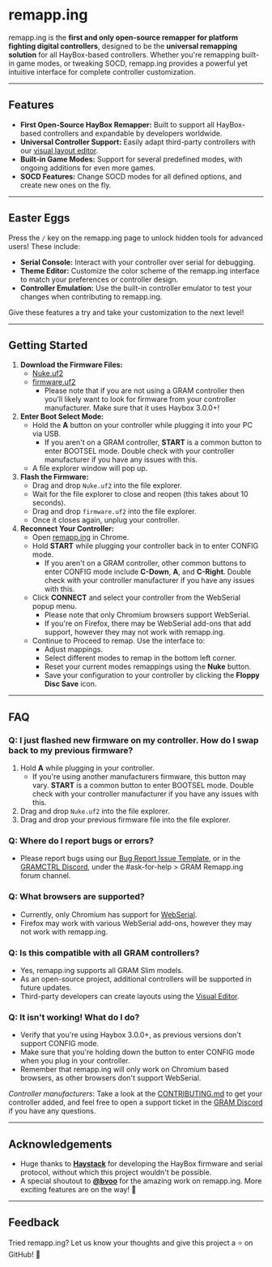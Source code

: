 # remapp.ing

remapp.ing is the **first and only open-source remapper for platform fighting digital controllers**, designed to be the **universal remapping solution** for all HayBox-based controllers. Whether you're remapping built-in game modes, or tweaking SOCD, remapp.ing provides a powerful yet intuitive interface for complete controller customization.

---

## Features
- **First Open-Source HayBox Remapper:** Built to support all HayBox-based controllers and expandable by developers worldwide.
- **Universal Controller Support:** Easily adapt third-party controllers with our [visual layout editor](https://remapp.ing/editor).
- **Built-in Game Modes:** Support for several predefined modes, with ongoing additions for even more games.
- **SOCD Features:** Change SOCD modes for all defined options, and create new ones on the fly.

---

## Easter Eggs
Press the `/` key on the remapp.ing page to unlock hidden tools for advanced users! These include:
- **Serial Console:** Interact with your controller over serial for debugging.
- **Theme Editor:** Customize the color scheme of the remapp.ing interface to match your preferences or controller design.
- **Controller Emulation:** Use the built-in controller emulator to test your changes when contributing to remapp.ing.

Give these features a try and take your customization to the next level!

---

## Getting Started

1. **Download the Firmware Files:**
   - [Nuke.uf2](https://github.com/Gadgetoid/pico-universal-flash-nuke/releases/download/v1.0.1/universal_flash_nuke.uf2)
   - [firmware.uf2](https://github.com/GRAMCTRL/HayBox-GRAM/releases/)
     - Please note that if you are not using a GRAM controller then you'll likely want to look for firmware from your controller manufacturer. Make sure that it uses Haybox 3.0.0+!
2. **Enter Boot Select Mode:**
   - Hold the **A** button on your controller while plugging it into your PC via USB.
      - If you aren't on a GRAM controller, **START** is a common button to enter BOOTSEL mode. Double check with your controller manufacturer if you have any issues with this.
   - A file explorer window will pop up.
3. **Flash the Firmware:**
   - Drag and drop `Nuke.uf2` into the file explorer.
   - Wait for the file explorer to close and reopen (this takes about 10 seconds).
   - Drag and drop `firmware.uf2` into the file explorer.
   - Once it closes again, unplug your controller.
4. **Reconnect Your Controller:**
   - Open [remapp.ing](https://remapp.ing/) in Chrome.
   - Hold **START** while plugging your controller back in to enter CONFIG mode.
      - If you aren't on a GRAM controller, other common buttons to enter CONFIG mode include **C-Down**, **A**, and **C-Right**. Double check with your controller manufacturer if you have any issues with this.
   - Click **CONNECT** and select your controller from the WebSerial popup menu.
      - Please note that only Chromium browsers support WebSerial.
      - If you're on Firefox, there may be WebSerial add-ons that add support, however they may not work with remapp.ing. 
   - Continue to Proceed to remap. Use the interface to:
     - Adjust mappings.
     - Select different modes to remap in the bottom left corner.
     - Reset your current modes remappings using the **Nuke** button.
     - Save your configuration to your controller by clicking the **Floppy Disc Save** icon.

---

## FAQ

### Q: I just flashed new firmware on my controller. How do I swap back to my previous firmware?
1. Hold **A** while plugging in your controller.
   - If you're using another manufacturers firmware, this button may vary. **START** is a common button to enter BOOTSEL mode. Double check with your controller manufacturer if you have any issues with this.
2. Drag and drop `Nuke.uf2` into the file explorer.
3. Drag and drop your previous firmware file into the file explorer.

### Q: Where do I report bugs or errors?
- Please report bugs using our [Bug Report Issue Template](https://github.com/GRAMCTRL/remapp.ing/issues/new?template=bug_report.md), or in the [GRAMCTRL Discord](https://www.gramctrl.com/discord), under the #ask-for-help > GRAM Remapp.ing forum channel.

### Q: What browsers are supported?
- Currently, only Chromium has support for [WebSerial](https://caniuse.com/web-serial).
- Firefox may work with various WebSerial add-ons, however they may not work with remapp.ing.

### Q: Is this compatible with all GRAM controllers?
- Yes, remapp.ing supports all GRAM Slim models.  
- As an open-source project, additional controllers will be supported in future updates.
- Third-party developers can create layouts using the [Visual Editor](https://remapp.ing/editor).

### Q: It isn't working! What do I do?
- Verify that you're using Haybox 3.0.0+, as previous versions don't support CONFIG mode.
- Make sure that you're holding down the button to enter CONFIG mode when you plug in your controller.
- Remember that remapp.ing will only work on Chromium based browsers, as other browsers don't support WebSerial.

*Controller manufacturers*: Take a look at the [CONTRIBUTING.md](https://github.com/GRAMCTRL/remapp.ing/blob/master/CONTRIBUTING.md) to get your controller added, and feel free to open a support ticket in the [GRAM Discord](https://www.gramctrl.com/discord) if you have any questions.

---

## Acknowledgements
- Huge thanks to [**Haystack**](https://github.com/JonnyHaystack) for developing the HayBox firmware and serial protocol, without which this project wouldn't be possible.  
- A special shoutout to [**@bvoo**](https://github.com/bvoo) for the amazing work on remapp.ing. More exciting features are on the way! 🎉

---

## Feedback
Tried remapp.ing? Let us know your thoughts and give this project a ⭐ on GitHub! 🚀

